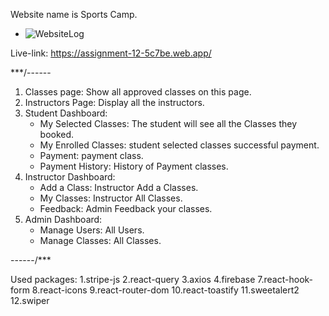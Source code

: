 Website name is Sports Camp.
- ![WebsiteLog](https://i.ibb.co/TWcM54t/00a44425450365-563458fea527b.png)

Live-link: https://assignment-12-5c7be.web.app/

***/------

1. Classes page: Show all approved classes on this page.
2. Instructors Page: Display all the instructors.
3. Student Dashboard:
    * My Selected Classes: The student will see all the Classes they booked.
    * My Enrolled Classes: student selected classes successful payment.
    * Payment: payment class.
    * Payment History: History of Payment classes. 
4. Instructor Dashboard:
    * Add a Class: Instructor Add a Classes.
    * My Classes: Instructor All Classes.
    * Feedback: Admin Feedback your classes.
5. Admin Dashboard:
    * Manage Users: All Users.
    * Manage Classes: All Classes.

------/***

Used packages: 
    1.stripe-js
    2.react-query
    3.axios
    4.firebase
    7.react-hook-form
    8.react-icons
    9.react-router-dom
    10.react-toastify
    11.sweetalert2
    12.swiper